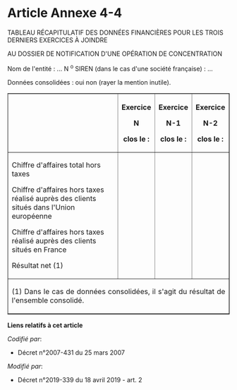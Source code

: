 # Article Annexe 4-4

TABLEAU RÉCAPITULATIF DES DONNÉES FINANCIÈRES POUR LES TROIS DERNIERS EXERCICES À JOINDRE

AU DOSSIER DE NOTIFICATION D'UNE OPÉRATION DE CONCENTRATION

Nom de l'entité : ... N
  <sup>o</sup> SIREN (dans le cas d'une société française) : ...

Données consolidées : oui non (rayer la mention inutile).

<table border="1">
  <tbody>
    <tr>
      <th> </th>
      <th>

Exercice

N

clos le :</th>
      <th>

Exercice

N-1

clos le :</th>
      <th>

Exercice

N-2

clos le :</th>
    </tr>
    <tr>
      <td align="left">

Chiffre d'affaires total hors taxes

Chiffre d'affaires hors taxes réalisé auprès des clients situés dans l'Union européenne

Chiffre d'affaires hors taxes réalisé auprès des clients situés en France

Résultat net (1)</td>
      <td align="left">
      </td><td align="left">
      </td><td align="left">
    </td></tr>
    <tr>
      <td colspan="4" align="justify">

(1) Dans le cas de données consolidées, il s'agit du résultat de l'ensemble consolidé.</td>
    </tr>
  </tbody>
</table>

**Liens relatifs à cet article**

_Codifié par_:

  - Décret n°2007-431 du 25 mars 2007

_Modifié par_:

  - Décret n°2019-339 du 18 avril 2019 - art. 2
